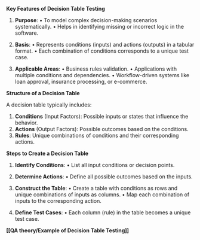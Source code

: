 **Key Features of Decision Table Testing**

1. **Purpose**:
• To model complex decision-making scenarios systematically.
• Helps in identifying missing or incorrect logic in the software.

2. **Basis**:
• Represents conditions (inputs) and actions (outputs) in a tabular format.
• Each combination of conditions corresponds to a unique test case.

3. **Applicable Areas**:
• Business rules validation.
• Applications with multiple conditions and dependencies.
• Workflow-driven systems like loan approval, insurance processing, or e-commerce.

**Structure of a Decision Table**

A decision table typically includes:
1. **Conditions** (Input Factors): Possible inputs or states that influence the behavior.
2. **Actions** (Output Factors): Possible outcomes based on the conditions.
3. **Rules**: Unique combinations of conditions and their corresponding actions.

**Steps to Create a Decision Table**

1. **Identify Conditions**:
• List all input conditions or decision points.

2. **Determine Actions**:
• Define all possible outcomes based on the inputs.

3. **Construct the Table**:
• Create a table with conditions as rows and unique combinations of inputs as columns.
• Map each combination of inputs to the corresponding action.

4. **Define Test Cases**:
• Each column (rule) in the table becomes a unique test case.

**[[QA theory/Example of Decision Table Testing]]**